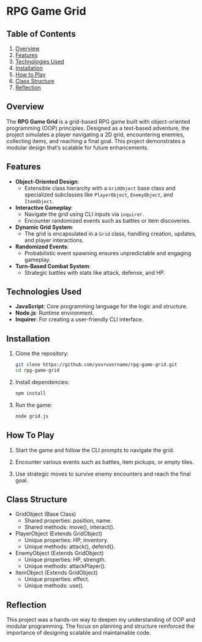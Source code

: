 # RPG Game Grid

## Table of Contents
1. [Overview](#overview)  
2. [Features](#features)  
3. [Technologies Used](#technologies-used)  
4. [Installation](#installation)  
5. [How to Play](#how-to-play)  
6. [Class Structure](#class-structure)  
8. [Reflection](#reflection)  


## Overview
The **RPG Game Grid** is a grid-based RPG game built with object-oriented programming (OOP) principles. Designed as a text-based adventure, the project simulates a player navigating a 2D grid, encountering enemies, collecting items, and reaching a final goal. This project demonstrates a modular design that’s scalable for future enhancements.

## Features
- **Object-Oriented Design**:  
  - Extensible class hierarchy with a `GridObject` base class and specialized subclasses like `PlayerObject`, `EnemyObject`, and `ItemObject`.
- **Interactive Gameplay**:  
  - Navigate the grid using CLI inputs via `inquirer`.  
  - Encounter randomized events such as battles or item discoveries.
- **Dynamic Grid System**:  
  - The grid is encapsulated in a `Grid` class, handling creation, updates, and player interactions.
- **Randomized Events**:  
  - Probabilistic event spawning ensures unpredictable and engaging gameplay.
- **Turn-Based Combat System**:  
  - Strategic battles with stats like attack, defense, and HP.

## Technologies Used
- **JavaScript**: Core programming language for the logic and structure.  
- **Node.js**: Runtime environment.  
- **Inquirer**: For creating a user-friendly CLI interface.

## Installation
1. Clone the repository:  
   ```bash
   git clone https://github.com/yourusername/rpg-game-grid.git
   cd rpg-game-grid

2. Install dependencies:
    ```bash
    npm install

3. Run the game:
    ```bash
    node grid.js

## How To Play
1. Start the game and follow the CLI prompts to navigate the grid.

2. Encounter various events such as battles, item pickups, or empty tiles.

3. Use strategic moves to survive enemy encounters and reach the final goal.

## Class Structure
- GridObject (Base Class)
    - Shared properties: position, name.
    - Shared methods: move(), interact().
- PlayerObject (Extends GridObject)
    - Unique properties: HP, inventory.
    - Unique methods: attack(), defend().
- EnemyObject (Extends GridObject)
    - Unique properties: HP, strength.
    - Unique methods: attackPlayer().
- ItemObject (Extends GridObject)
    - Unique properties: effect.
    - Unique methods: use().

## Reflection
This project was a hands-on way to deepen my understanding of OOP and modular programming. The focus on planning and structure reinforced the importance of designing scalable and maintainable code.
